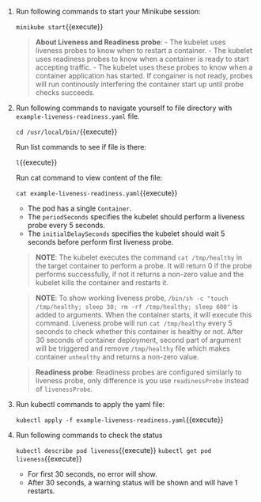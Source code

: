 1. Run following commands to start your Minikube session:

    `minikube start`{{execute}}

    >**About Liveness and Readiness probe**:
        - The kubelet uses liveness probes to know when to restart a container.
        - The kubelet uses readiness probes to know when a container is ready to start accepting traffic.
        - The kubelet uses these probes to know when a container application has started. If congainer is not ready, probes will run continously interfering the container start up until probe checks succeeds.

2. Run following commands to navigate yourself to file directory with `example-liveness-readiness.yaml` file.

    `cd /usr/local/bin/`{{execute}}

    Run list commands to see if file is there:
  
    `l`{{execute}}

    Run cat command to view content of the file:

    `cat example-liveness-readiness.yaml`{{execute}}

    - The pod has a single `Container`.
    - The `periodSeconds` specifies the kubelet should perform a liveness probe every 5 seconds.
    - The `initialDelaySeconds` specifies the kubelet should wait 5 seconds before perform first liveness probe.

    >**NOTE**: The kubelet executes the command `cat /tmp/healthy` in the target container to perform a probe. It will return 0 if the probe performs successfully, if not it returns a non-zero value and the kubelet kills the container and restarts it.

    >**NOTE**: To show working liveness probe, `/bin/sh -c "touch /tmp/healthy; sleep 30; rm -rf /tmp/healthy; sleep 600"` is added to arguments. When the container starts, it will execute this command. Liveness probe will run `cat /tmp/healthy` every 5 seconds to check whether this container is healthy or not. After 30 seconds of container deployment, second part of argument will be triggered and remove `/tmp/healthy` file which makes container `unhealthy` and returns a non-zero value.

    >**Readiness probe**: Readiness probes are configured similarly to liveness probe, only difference is you use `readinessProbe` instead of `livenessProbe`.

3. Run kubectl commands to apply the yaml file:

    `kubectl apply -f example-liveness-readiness.yaml`{{execute}}

4. Run following commands to check the status

    `kubectl describe pod liveness`{{execute}}
    `kubectl get pod liveness`{{execute}}

    - For first 30 seconds, no error will show.
    - After 30 seconds, a warning status will be shown and will have 1 restarts.